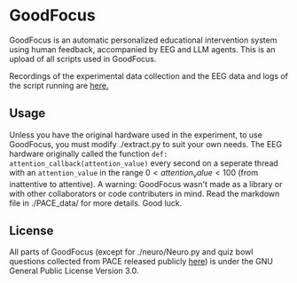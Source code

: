 # GoodFocus

GoodFocus is an automatic personalized educational intervention system using human feedback, accompanied by EEG and LLM agents. This is an upload of all scripts used in GoodFocus. 

Recordings of the experimental data collection and the EEG data and logs of the script running are [here.](https://drive.google.com/drive/folders/13nDVU8tmVHbasHnjL6Imr7m3hWpLcV1_?usp=sharing)

## Usage 

Unless you have the original hardware used in the experiment, to use GoodFocus, you must modify ./extract.py to suit your own needs. The EEG hardware originally called the function ```def: attention_callback(attention_value)``` every second on a seperate thread with an ```attention_value``` in the range $0<attention_value<100$ (from inattentive to attentive). A warning: GoodFocus wasn't made as a library or with other collaborators or code contributers in mind. Read the markdown file in ./PACE_data/ for more details. Good luck.

## License

All parts of GoodFocus (except for ./neuro/Neuro.py and quiz bowl questions collected from PACE released publicly [here](https://quizbowlpackets.com/)) is under the GNU General Public License Version 3.0.
